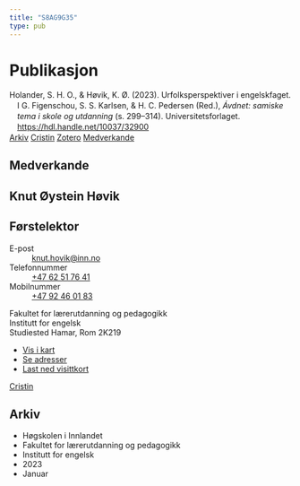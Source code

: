 ```yaml
---
title: "S8AG9G35"
type: pub
---
```

<h1>Publikasjon</h1>
<article id="csl-bib-container-S8AG9G35" class="csl-bib-container">
  <div class="csl-bib-body" style="line-height: 1.35; padding-left: 1em; text-indent:-1em;">
  <div class="csl-entry">Holander, S. H. O., &amp; H&#xF8;vik, K. &#xD8;. (2023). Urfolksperspektiver i engelskfaget. I G. Figenschou, S. S. Karlsen, &amp; H. C. Pedersen (Red.), <i>&#xC1;vdnet: samiske tema i skole og utdanning</i> (s. 299&#x2013;314). Universitetsforlaget. <a href="https://hdl.handle.net/10037/32900">https://hdl.handle.net/10037/32900</a></div>
</div>
  <div class="csl-bib-buttons">
    <a href="#taxonomy-article-S8AG9G35" class="csl-bib-button">Arkiv</a>
    <a href="https://app.cristin.no/results/show.jsf?id=2100329" alt="Cristin URL" class="csl-bib-button">Cristin</a>
    <a href="http://zotero.org/groups/5402882/items/S8AG9G35" alt="Zotero URL" class="csl-bib-button">Zotero</a>
    <a href="#contributors-article-S8AG9G35" class="csl-bib-button">Medverkande</a>
  </div>
  <div id="csl-bib-meta-container-S8AG9G35"></div>
</article>
<div id="csl-bib-meta-S8AG9G35" class="csl-bib-meta">
  <article id="contributors-article-S8AG9G35" class="contributors-article">
    <h1>Medverkande</h1>
    <div class="personas"> <div class="vrtx-hinn-person-card"> <div class="photo"> <i class="lar la-user-circle missing-person"></i> </div> <div class="info"> <hgroup><h1>Knut Øystein Høvik</h1> <h2>Førstelektor</h2> </hgroup><dl> <dt>E-post</dt> <dd> <a href="mailto:knut.hovik@inn.no">knut.hovik@inn.no</a> </dd> <dt>Telefonnummer</dt> <dd><a href="tel:+4762517641"> +47 62 51 76 41 </a></dd> <dt>Mobilnummer</dt> <dd><a href="tel:+4792460183"> +47 92 46 01 83 </a></dd> </dl> <p> Fakultet for lærerutdanning og pedagogikk<br> Institutt for engelsk<br> Studiested Hamar, Rom 2K219 </p> <ul class="vrtx-hinn-links"> <li><a href="https://www.google.com/maps?q=60.79677,11.07479">Vis i kart</a></li> <li><a href="https://www.inn.no/finn-en-ansatt/knut-hovik.html#vrtx-hinn-addresses">Se adresser</a></li> <li><a href="https://www.inn.no/finn-en-ansatt/knut-hovik.html?vrtx=vcf">Last ned visittkort</a></li> </ul> </div> </div> <a href="https://app.cristin.no/persons/show.jsf?id=546589" alt="Cristin URL" class="personas-cristin">Cristin</a> </div>
  </article>
  <article id="taxonomy-article-S8AG9G35" class="taxonomy-article">
    <h1>Arkiv</h1>
    <ul>
      <li>Høgskolen i Innlandet</li>
      <li>Fakultet for lærerutdanning og pedagogikk</li>
      <li>Institutt for engelsk</li>
      <li>2023</li>
      <li>Januar</li>
    </ul>
  </article>
</div>
